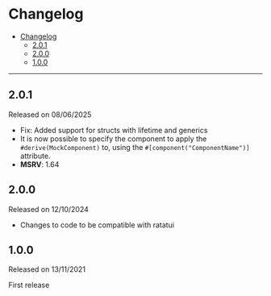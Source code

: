 # Changelog

- [Changelog](#changelog)
  - [2.0.1](#201)
  - [2.0.0](#200)
  - [1.0.0](#100)

---

## 2.0.1

Released on 08/06/2025

- Fix: Added support for structs with lifetime and generics
- It is now possible to specify the component to apply the `#derive(MockComponent)` to, using the `#[component("ComponentName")]` attribute.
- **MSRV**: 1.64

## 2.0.0

Released on 12/10/2024

- Changes to code to be compatible with ratatui

## 1.0.0

Released on 13/11/2021

First release
